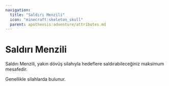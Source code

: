 ```yaml
---
navigation:
  title: "Saldırı Menzili"
  icon: "minecraft:skeleton_skull"
  parent: apotheosis:adventure/attributes.md
---
```


# Saldırı Menzili

<Color id="blue">Saldırı Menzili</Color>, yakın dövüş silahıyla hedeflere saldırabileceğiniz maksimum mesafedir.

Genellikle silahlarda bulunur.

